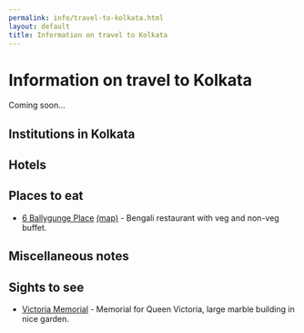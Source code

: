 ```yaml
---
permalink: info/travel-to-kolkata.html
layout: default
title: Information on travel to Kolkata
---
```


# Information on travel to Kolkata

Coming soon...

## Institutions in Kolkata

## Hotels 

## Places to eat 

  * [6 Ballygunge Place](http://6ballygungeplace.in/) [(map)](https://goo.gl/maps/HCczvY51PKKstSkW9) - Bengali restaurant with veg and non-veg buffet.

## Miscellaneous notes

## Sights to see

  * [Victoria Memorial](https://victoriamemorial-cal.org/home/content/en) - Memorial for Queen Victoria, large marble building in nice garden.



